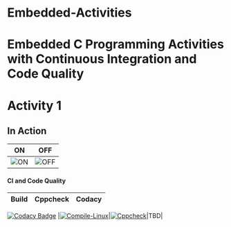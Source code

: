 # Embedded-Activities
# Embedded C Programming Activities with Continuous Integration and Code Quality

# Activity 1 

## In Action

|ON|OFF|
|:--:|:--:|
|![ON]()|![OFF]()|

#### CI and Code Quality

|Build|Cppcheck|Codacy|
|:--:|:--:|:--:|
[![Codacy Badge](https://api.codacy.com/project/badge/Grade/6b3d716503e747b99de019599280a440)](https://app.codacy.com/gh/99cherrys/Embedded-Activities?utm_source=github.com&utm_medium=referral&utm_content=99cherrys/Embedded-Activities&utm_campaign=Badge_Grade_Settings)
|[![Compile-Linux](https://github.com/99cherrys/Embedded-Activities/actions/workflows/compile.yml/badge.svg)](https://github.com/99cherrys/Embedded-Activities/actions/workflows/compile.yml)|[![Cppcheck](https://github.com/99cherrys/Embedded-Activities/actions/workflows/cppcheck.yml/badge.svg)](https://github.com/99cherrys/Embedded-Activities/actions/workflows/cppcheck.yml)|TBD|

